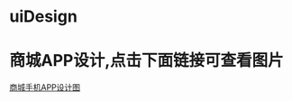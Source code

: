 # uiDesign
<h1>商城APP设计,点击下面链接可查看图片</h1>
<div><a href="https://husiyan.github.io/uiDesign/appShooping/index.html">商城手机APP设计图</a></div>
